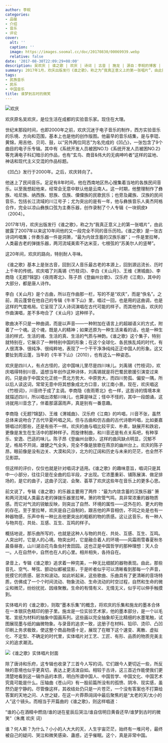 ```yaml
---
author: 李皖
categories:
- 品碟
- 介绍
- 音乐
- 评论
cover:
  alt: ''
  caption: ''
  image: https://images.soomal.cc/doc/20170830/00069939.webp
  relative: false
date: '2017-08-30T22:09:29+08:00'
description: 吴欢庆 | 谁之歌 | 欢庆 | 诗词 | 古音 | 施龙 | 源自：李皖的博客 | 版权：转载 |  平均/总评分：00.00/0
summary: 2017年1月，欢庆出版发行《谁之歌》，称之为“我真正意义上的第一张唱片”，由此披露了2007年以来这10年间他的又一段完全不同的音乐历险。《谁之歌》是一张古诗词吟唱集；伴奏乐器一件是洞箫，“最为内敛含蓄的汉族乐器”；一件是里拉琴，人类最古老的弹拨乐器……
tags:
- 民族音乐
- 民乐
- 中国音乐
title: 谁梦到古时的微笑
---
```


![欢庆](https://images.soomal.cc/doc/20170830/00069937_01.webp)





欢庆原名吴欢庆，是位生活在成都的实验音乐家。现住在大理。

世纪末那段时间，也即2000年之前，欢庆沉迷于电子音乐的制作，西方实验音乐的乐境、方向和范围，基本上也是他的创作版图。他最早的音乐结集，是与李琨、黄锦，用吉他、贝司、鼓，以“另外两位同志”为名完成的《凹凸》，一张包含了9个曲目的电子乐专辑。其中有《系统开发人员被困NO.1》《系统开发人员被困NO.2》等充满电子科幻暗示的作品，也有“玄鸟、商音&伟大的无病呻吟者”这样的盆地、神话和现代主义交混的作品标题。

《凹凸》发行于2000年。之后，欢庆转向了。

他迷上了民间音乐。足足有8年时间，他在西南地区热心搜集着当地的各族民间音乐。以至我想起他来，经常会无意中默认他是云南人。这一时期，他整理制作了彝族、哈尼族、纳西族、怒族、佤族、僳僳族的民歌民乐；也旁及藏族、汉族的民间音乐，包括长江流域的川江号子；尤为突出的是有一年，他与彝族音乐人奥杰阿格合作，完全以凉山彝族口弦为主奏乐器，创作录制了个人专辑《一块铜皮》（2004）。

2017年1月，欢庆出版发行《谁之歌》，称之为“我真正意义上的第一张唱片”，由此披露了2007年以来这10年间他的又一段完全不同的音乐历险。《谁之歌》是一张古诗词吟唱集；伴奏乐器一件是洞箫，“最为内敛含蓄的汉族乐器”；一件是里拉琴，人类最古老的弹拨乐器，两河流域美索不达米亚，七根弦的“苏美尔人的竖琴”。

这20年间，欢庆的路向，特别耐人寻味。

《谁之歌》基本上是张古音，回到汉人音乐最古老的本源上，回到源远流长、历时上千年的传统。欢庆唱了刘禹锡《竹枝词》、李白《关山月》、王维《渭城曲》、李商隐《无题?锦瑟》《夜雨寄北》、陈子昂《登幽州台歌》、汉乐府《江南》，其中的大部分，都是唐人诗作。

李白《关山月》是个古曲，所以在作曲那一栏，写的不是“欢庆”，而是“佚名”。之前，周云蓬曾在他自己的专辑《牛羊下山》里，唱过一回，也是用的这曲调，也是这样的气度格局。它呈现了汉人诗词演唱在古代可能的样子。而其他作品，欢庆的作曲演唱，差不多吻合了《关山月》这种样子。

歌曲决不只是一种曲调，而是以声音――一种附加在语言上的超越语义的方式，附着了一个魂。这个魂，既是人的精神；如果还原为一种生活来看的话，也是一种生活的样式、生活的魂、生活的真、生活的气质与神韵。《谁之歌》这个集子，特别就特别在，它展示了一种特别中国的形象；在这个全球化、各民族乱炖的时代，有人很清净、很纯净、很纯粹地，表现了一个干干净净纯纯正正中国人的形象。这又要扯到周云蓬，当年的《牛羊下山》（2010），也有这么一种姿态。

欢庆是四川人，有点古怪的，这中国味儿里尽是四川味儿。刘禹锡《竹枝词》，欢庆唱得特别川音。遥想当年创作这种诗体，刘禹锡就是将巴蜀民歌援引演变过来的。只是由于中国文化正统一贯北方势大、中原势大，而四川势孤、偏安一隅，所以后人读这词，常常无意中将其想象成北方口音，状江南小景。现在，欢庆唱这《竹枝词》，川音终于成了主调。李商隐《夜雨寄北》也一样，这首诗的情境本来就描述四川，所以唱出浓郁川味儿，也算是味正；怪中不怪的，其中一段朗诵，这诗就用川音念了，伴着那潺潺雨声，真是别有一番意趣。

李商隐《无题?锦瑟》、王维《渭城曲》、汉乐府《江南》的吟唱，川音不张，虽然总体来说吻合了古代华夏吟唱之风，但与古曲和仿古曲的古代诗歌吟唱，比如姜嘉锵唱过的那些，还是有些不一样。欢庆的曲与唱比较平实、朴素，缺展开和跌宕，更像是发生在生活中的那种样子。而旋律制曲，和川音还是有点关系吧，有种享乐、安逸、巴适的味儿。陈子昂《登幽州台歌》，这样的曲风缺点明显，沉郁不足，格局不开阔，雄健之气全失，完全不像是放歌在燕京的幽州台上。欢庆的陈子昂，眼前像是没有边关、大漠和风沙，北方的辽阔和历史与未来的茫茫，也全然不见影踪。

但这样的评价，仅仅也就是针对唱词才适用。《谁之歌》的趣味意旨，唱词只是其中一小部分，往往只是在全曲的后半段，才出现。它浓墨重彩、铺陈展演、做足排场的，是它的曲子，这曲子沉淀、会聚、荟萃了欢庆这些年在音乐上的更多心思。

前文说了，专辑《谁之歌》的乐器主要用了两件：“最为内敛含蓄的汉族乐器” 箫和两河流域人类最古老的弹拨乐器里拉琴。箫的吹管气鸣，具非常浓重的器物质感。而它对气流的锐敏反映，则突出了自然、环境的属性――这外在的、更大的物的存在。至于里拉琴，欢庆是自己自制的，跟吉他的声音相仿，不同之处是也有一种器物感，乐声中有一种比吉他更突出的粗粝的物的质感。这让这音乐，有一种人与物共在、共处、互感、互生、互鸣的样子。

概括地说，那乐曲所写的，也就是这种人与物的共在、共处、互感、互生、互鸣。人突出时，它是人的心境。物突出时，它是融合着人的环境――风霜雨雪春夏秋冬晨昏昼夜，山川湖泊花鸟鱼虫村舍田园。这也正是中国哲学的那种理想：天人合一。人在自然中，自然也在人的心里。相并相失，各持自在。

录音上，专辑《谁之歌》追求着一种完美，一种无比细腻的器物表现。由此，那些音孔、空气、琴弦、颤动似都被显影，于是听者似乎可以清晰看到那每一个声音，抚摸它的质感、层次和波动。如此听起来，这些歌曲、乐曲具有了更清晰的音场特质，仿佛成了一个个时间流动、物象流动、生命流动的时空过程，自然和生命的微尘和微茫，纷纷扰扰、因缘聚散。生命的有情有义、无情无义，似乎可以伸手触摸到。

实体唱片的《谁之歌》，则取“墨本乐集”的概念，将欢庆的乐集和施龙的墨本合体在一本银灰色精印的册子里。施龙是一位实验艺术家，他的墨本部分，是一个以毛笔、宣纸为材料的抽象中国画系列。这些画以完全抽象却无比精细的水墨笔触，试图展现墨与纸的幽微物象。与录音的追求一致，这册子在材料、铅印、烫印、凸凹印刷上务求极致，使这整个商品物感十足，展现了在眼下这个速变、离散、虚拟化、不定型、不确定的时代里，实体唱片对工艺、工匠、有形、品质的物质完美主义的追求潮流。

![《谁之歌》实体唱片封面](https://images.soomal.cc/doc/20170830/00069938.webp)





除了唐诗和乐府，这专辑也收录了三首今人写的词。它们跟今人更切近一些，所反映的意境也似乎更真切，表达上更活泼自如。相较于古诗，这三首近作能使我们更清楚地看到这一辑作品的本质，明白所谓中国人、中国哲学、中国文化、中国艺术究竟可能是什么。压轴曲《苍山问》有一股前篇所没有的孤愤、阴冷、现实感，虽然仍是宁静的。尽管像这样，其收结处仍只是一片苍茫，一个没有答案也不打算给答案的天地之问、人世之疑，在这一片莽莽阔阔中最后聚焦的是“太老的天/太小的人”这个镜头。而相当于开篇曲的《谁之歌》，则这样唱道：

“谁的心在酒精中燃烧/谁的谜在星辰后哭泣/谁自信明日黄昏还早/谁梦到古时的微笑”（朱鹰 欢庆 词）

谁？何人斯？为什么？小小的人大大的天，人生宇宙茫茫，始终有一堆问号，最终被自己的疑问、哭泣和微笑感染、蛊惑，近乎催眠。这个，真是非常中国。